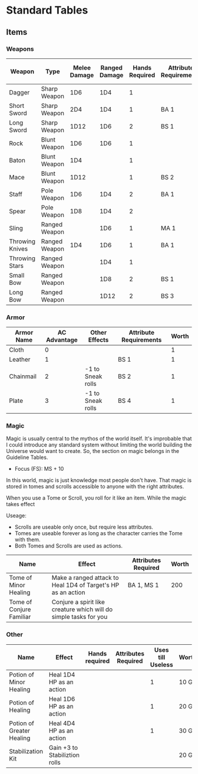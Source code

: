 # Standard Tables

## Items

### Weapons

| Weapon | Type | Melee Damage | Ranged Damage | Hands Required | Attribute Requirements | Units of Worth |
| - | - | - | - | - | - | - |
| Dagger | Sharp Weapon | 1D6 | 1D4 | 1 |  | 1 |
| Short Sword | Sharp Weapon | 2D4 | 1D4 | 1 | BA 1 | 2 |
| Long Sword | Sharp Weapon | 1D12 | 1D6 | 2 | BS 1 | 3 |
| Rock | Blunt Weapon | 1D6 | 1D6 | 1 | | 0 |
| Baton | Blunt Weapon | 1D4 | | 1 | | 0 |
| Mace | Blunt Weapon | 1D12 | | 1 | BS 2 | 0 |
| Staff | Pole Weapon | 1D6 | 1D4 | 2 | BA 1 | 1 |
| Spear | Pole Weapon | 1D8 | 1D4 | 2 | | 1 |
| Sling | Ranged Weapon |  | 1D6 | 1 | MA 1 | 2 |
| Throwing Knives | Ranged Weapon | 1D4 | 1D6 | 1 | BA 1 | 2 |
| Throwing Stars | Ranged Weapon | | 1D4 | 1 | | 5 |
| Small Bow | Ranged Weapon | | 1D8 | 2 | BS 1 | 2 |
| Long Bow | Ranged Weapon | | 1D12 | 2 | BS 3 | 10 |

### Armor

| Armor Name | AC Advantage | Other Effects | Attribute Requirements | Worth |
| - | - | - | - | - | 
| Cloth | 0 | | | 1 |
| Leather | 1 | | BS 1 | 1 |
| Chainmail | 2 | -1 to Sneak rolls | BS 2 | 1 |
| Plate | 3 | -1 to Sneak rolls | BS 4 | 1 |

### Magic

Magic is usually central to the mythos of the world itself. It's improbable that I could introduce any standard system without limiting the world building the Universe would want to create. So, the section on magic belongs in the Guideline Tables.

- Focus (FS): MS + 10

In this world, magic is just knowledge most people don't have. That magic is stored in tomes and scrolls accessible to anyone with the right attributes.

When you use a Tome or Scroll, you roll for it like an item. While the magic takes effect

Useage:
- Scrolls are useable only once, but require less attributes.
- Tomes are useable forever as long as the character carries the Tome with them.
- Both Tomes and Scrolls are used as actions.

| Name | Effect | Attributes Required | Worth
| - | - | - | - |
| Tome of Minor Healing | Make a ranged attack to Heal 1D4 of Target's HP as an action | BA 1, MS 1 | 200 |
| Tome of Conjure Familiar | Conjure a spirit like creature which will do simple tasks for you | 

### Other

| Name | Effect | Hands required | Attributes Required | Uses till Useless | Worth
| - | - | - | - | - | - |
| Potion of Minor Healing | Heal 1D4 HP as an action | | | 1 | 10 GP |
| Potion of Healing | Heal 1D6 HP as an action | | | 1 | 20 GP |
| Potion of Greater Healing | Heal 4D4 HP as an action | | | 1 | 30 GP |
| Stabilization Kit | Gain +3 to Stabiliztion rolls | | | | 20 GP |